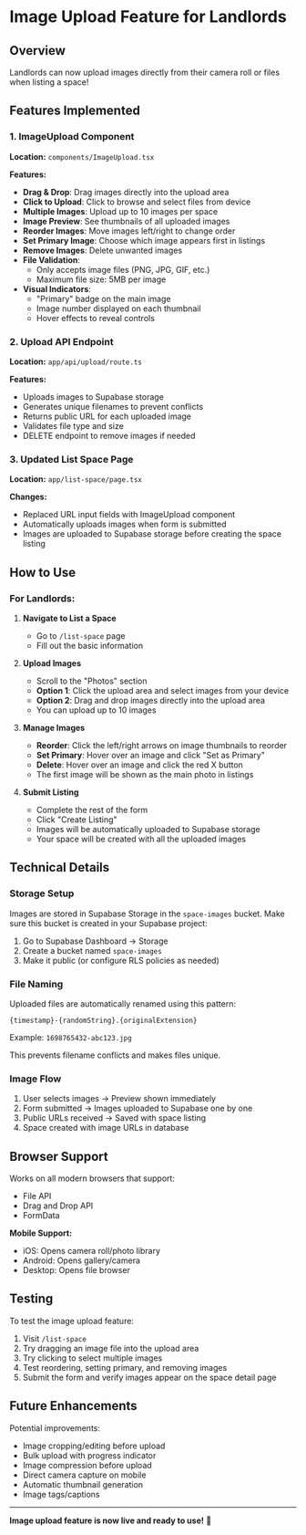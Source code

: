 # Image Upload Feature for Landlords

## Overview
Landlords can now upload images directly from their camera roll or files when listing a space!

## Features Implemented

### 1. ImageUpload Component
**Location:** `components/ImageUpload.tsx`

**Features:**
- **Drag & Drop**: Drag images directly into the upload area
- **Click to Upload**: Click to browse and select files from device
- **Multiple Images**: Upload up to 10 images per space
- **Image Preview**: See thumbnails of all uploaded images
- **Reorder Images**: Move images left/right to change order
- **Set Primary Image**: Choose which image appears first in listings
- **Remove Images**: Delete unwanted images
- **File Validation**:
  - Only accepts image files (PNG, JPG, GIF, etc.)
  - Maximum file size: 5MB per image
- **Visual Indicators**:
  - "Primary" badge on the main image
  - Image number displayed on each thumbnail
  - Hover effects to reveal controls

### 2. Upload API Endpoint
**Location:** `app/api/upload/route.ts`

**Features:**
- Uploads images to Supabase storage
- Generates unique filenames to prevent conflicts
- Returns public URL for each uploaded image
- Validates file type and size
- DELETE endpoint to remove images if needed

### 3. Updated List Space Page
**Location:** `app/list-space/page.tsx`

**Changes:**
- Replaced URL input fields with ImageUpload component
- Automatically uploads images when form is submitted
- Images are uploaded to Supabase storage before creating the space listing

## How to Use

### For Landlords:

1. **Navigate to List a Space**
   - Go to `/list-space` page
   - Fill out the basic information

2. **Upload Images**
   - Scroll to the "Photos" section
   - **Option 1**: Click the upload area and select images from your device
   - **Option 2**: Drag and drop images directly into the upload area
   - You can upload up to 10 images

3. **Manage Images**
   - **Reorder**: Click the left/right arrows on image thumbnails to reorder
   - **Set Primary**: Hover over an image and click "Set as Primary"
   - **Delete**: Hover over an image and click the red X button
   - The first image will be shown as the main photo in listings

4. **Submit Listing**
   - Complete the rest of the form
   - Click "Create Listing"
   - Images will be automatically uploaded to Supabase storage
   - Your space will be created with all the uploaded images

## Technical Details

### Storage Setup

Images are stored in Supabase Storage in the `space-images` bucket. Make sure this bucket is created in your Supabase project:

1. Go to Supabase Dashboard → Storage
2. Create a bucket named `space-images`
3. Make it public (or configure RLS policies as needed)

### File Naming

Uploaded files are automatically renamed using this pattern:
```
{timestamp}-{randomString}.{originalExtension}
```

Example: `1698765432-abc123.jpg`

This prevents filename conflicts and makes files unique.

### Image Flow

1. User selects images → Preview shown immediately
2. Form submitted → Images uploaded to Supabase one by one
3. Public URLs received → Saved with space listing
4. Space created with image URLs in database

## Browser Support

Works on all modern browsers that support:
- File API
- Drag and Drop API
- FormData

**Mobile Support:**
- iOS: Opens camera roll/photo library
- Android: Opens gallery/camera
- Desktop: Opens file browser

## Testing

To test the image upload feature:

1. Visit `/list-space`
2. Try dragging an image file into the upload area
3. Try clicking to select multiple images
4. Test reordering, setting primary, and removing images
5. Submit the form and verify images appear on the space detail page

## Future Enhancements

Potential improvements:
- Image cropping/editing before upload
- Bulk upload with progress indicator
- Image compression before upload
- Direct camera capture on mobile
- Automatic thumbnail generation
- Image tags/captions

---

**Image upload feature is now live and ready to use!** 📸
